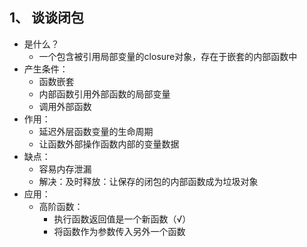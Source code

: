 ## 1、 谈谈闭包
* 是什么？
	* 一个包含被引用局部变量的closure对象，存在于嵌套的内部函数中
* 产生条件：
	* 函数嵌套
	* 内部函数引用外部函数的局部变量
	* 调用外部函数
* 作用：
	* 延迟外层函数变量的生命周期
	* 让函数外部操作函数内部的变量数据
* 缺点：
	* 容易内存泄漏
	* 解决：及时释放：让保存的闭包的内部函数成为垃圾对象
* 应用：
	* 高阶函数：
		* 执行函数返回值是一个新函数（√）
		* 将函数作为参数传入另外一个函数
